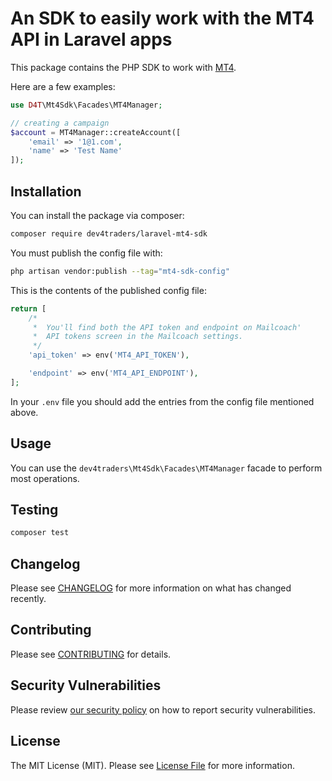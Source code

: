 # An SDK to easily work with the MT4 API in Laravel apps

This package contains the PHP SDK to work with [MT4](https://dev4traders.com/metatrader-manager-rest-api/).

Here are a few examples:

```php
use D4T\Mt4Sdk\Facades\MT4Manager;

// creating a campaign
$account = MT4Manager::createAccount([
    'email' => '1@1.com',
    'name' => 'Test Name'
]);

```

## Installation

You can install the package via composer:

```bash
composer require dev4traders/laravel-mt4-sdk
```

You must publish the config file with:

```bash
php artisan vendor:publish --tag="mt4-sdk-config"
```

This is the contents of the published config file:

```php
return [
    /*
     *  You'll find both the API token and endpoint on Mailcoach'
     *  API tokens screen in the Mailcoach settings.
     */
    'api_token' => env('MT4_API_TOKEN'),

    'endpoint' => env('MT4_API_ENDPOINT'),
];
```

In your `.env` file you should add the entries from the config file mentioned above.

## Usage

You can use the `dev4traders\Mt4Sdk\Facades\MT4Manager` facade to perform most operations.

## Testing

```bash
composer test
```

## Changelog

Please see [CHANGELOG](CHANGELOG.md) for more information on what has changed recently.

## Contributing

Please see [CONTRIBUTING](CONTRIBUTING.md) for details.

## Security Vulnerabilities

Please review [our security policy](../../security/policy) on how to report security vulnerabilities.

## License

The MIT License (MIT). Please see [License File](LICENSE.md) for more information.
